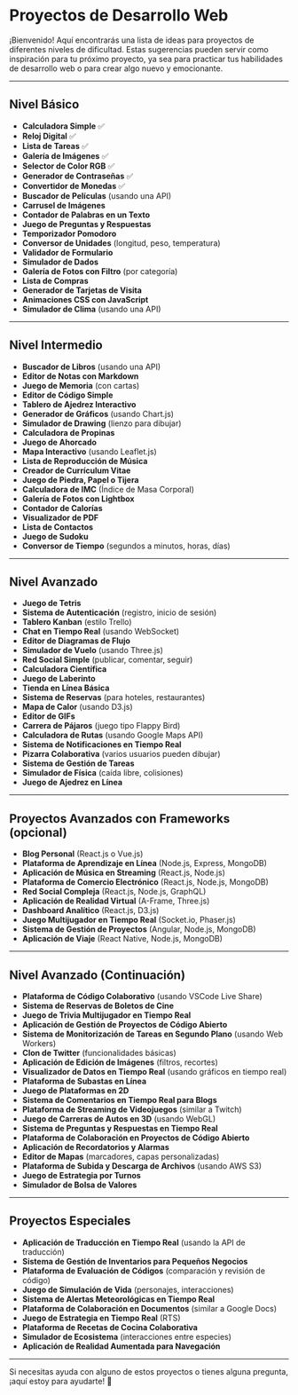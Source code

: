 # **Proyectos de Desarrollo Web**

¡Bienvenido! Aquí encontrarás una lista de ideas para proyectos de diferentes niveles de dificultad. Estas sugerencias pueden servir como inspiración para tu próximo proyecto, ya sea para practicar tus habilidades de desarrollo web o para crear algo nuevo y emocionante.

---

## **Nivel Básico**

- **Calculadora Simple** ✅ 
- **Reloj Digital** ✅
- **Lista de Tareas** ✅
- **Galería de Imágenes** ✅
- **Selector de Color RGB** ✅
- **Generador de Contraseñas** ✅
- **Convertidor de Monedas** ✅
- **Buscador de Películas** (usando una API)
- **Carrusel de Imágenes**
- **Contador de Palabras en un Texto**
- **Juego de Preguntas y Respuestas**
- **Temporizador Pomodoro**
- **Conversor de Unidades** (longitud, peso, temperatura)
- **Validador de Formulario**
- **Simulador de Dados**
- **Galería de Fotos con Filtro** (por categoría)
- **Lista de Compras**
- **Generador de Tarjetas de Visita**
- **Animaciones CSS con JavaScript**
- **Simulador de Clima** (usando una API)

---

## **Nivel Intermedio**

- **Buscador de Libros** (usando una API)
- **Editor de Notas con Markdown**
- **Juego de Memoria** (con cartas)
- **Editor de Código Simple**
- **Tablero de Ajedrez Interactivo**
- **Generador de Gráficos** (usando Chart.js)
- **Simulador de Drawing** (lienzo para dibujar)
- **Calculadora de Propinas**
- **Juego de Ahorcado**
- **Mapa Interactivo** (usando Leaflet.js)
- **Lista de Reproducción de Música**
- **Creador de Currículum Vitae**
- **Juego de Piedra, Papel o Tijera**
- **Calculadora de IMC** (Índice de Masa Corporal)
- **Galería de Fotos con Lightbox**
- **Contador de Calorías**
- **Visualizador de PDF**
- **Lista de Contactos**
- **Juego de Sudoku**
- **Conversor de Tiempo** (segundos a minutos, horas, días)

---

## **Nivel Avanzado**

- **Juego de Tetris**
- **Sistema de Autenticación** (registro, inicio de sesión)
- **Tablero Kanban** (estilo Trello)
- **Chat en Tiempo Real** (usando WebSocket)
- **Editor de Diagramas de Flujo**
- **Simulador de Vuelo** (usando Three.js)
- **Red Social Simple** (publicar, comentar, seguir)
- **Calculadora Científica**
- **Juego de Laberinto**
- **Tienda en Línea Básica**
- **Sistema de Reservas** (para hoteles, restaurantes)
- **Mapa de Calor** (usando D3.js)
- **Editor de GIFs**
- **Carrera de Pájaros** (juego tipo Flappy Bird)
- **Calculadora de Rutas** (usando Google Maps API)
- **Sistema de Notificaciones en Tiempo Real**
- **Pizarra Colaborativa** (varios usuarios pueden dibujar)
- **Sistema de Gestión de Tareas**
- **Simulador de Física** (caída libre, colisiones)
- **Juego de Ajedrez en Línea**

---

## **Proyectos Avanzados con Frameworks (opcional)**

- **Blog Personal** (React.js o Vue.js)
- **Plataforma de Aprendizaje en Línea** (Node.js, Express, MongoDB)
- **Aplicación de Música en Streaming** (React.js, Node.js)
- **Plataforma de Comercio Electrónico** (React.js, Node.js, MongoDB)
- **Red Social Compleja** (React.js, Node.js, GraphQL)
- **Aplicación de Realidad Virtual** (A-Frame, Three.js)
- **Dashboard Analítico** (React.js, D3.js)
- **Juego Multijugador en Tiempo Real** (Socket.io, Phaser.js)
- **Sistema de Gestión de Proyectos** (Angular, Node.js, MongoDB)
- **Aplicación de Viaje** (React Native, Node.js, MongoDB)

---

## **Nivel Avanzado (Continuación)**

- **Plataforma de Código Colaborativo** (usando VSCode Live Share)
- **Sistema de Reservas de Boletos de Cine**
- **Juego de Trivia Multijugador en Tiempo Real**
- **Aplicación de Gestión de Proyectos de Código Abierto**
- **Sistema de Monitorización de Tareas en Segundo Plano** (usando Web Workers)
- **Clon de Twitter** (funcionalidades básicas)
- **Aplicación de Edición de Imágenes** (filtros, recortes)
- **Visualizador de Datos en Tiempo Real** (usando gráficos en tiempo real)
- **Plataforma de Subastas en Línea**
- **Juego de Plataformas en 2D**
- **Sistema de Comentarios en Tiempo Real para Blogs**
- **Plataforma de Streaming de Videojuegos** (similar a Twitch)
- **Juego de Carreras de Autos en 3D** (usando WebGL)
- **Sistema de Preguntas y Respuestas en Tiempo Real**
- **Plataforma de Colaboración en Proyectos de Código Abierto**
- **Aplicación de Recordatorios y Alarmas**
- **Editor de Mapas** (marcadores, capas personalizadas)
- **Plataforma de Subida y Descarga de Archivos** (usando AWS S3)
- **Juego de Estrategia por Turnos**
- **Simulador de Bolsa de Valores**

---

## **Proyectos Especiales**

- **Aplicación de Traducción en Tiempo Real** (usando la API de traducción)
- **Sistema de Gestión de Inventarios para Pequeños Negocios**
- **Plataforma de Evaluación de Códigos** (comparación y revisión de código)
- **Juego de Simulación de Vida** (personajes, interacciones)
- **Sistema de Alertas Meteorológicas en Tiempo Real**
- **Plataforma de Colaboración en Documentos** (similar a Google Docs)
- **Juego de Estrategia en Tiempo Real** (RTS)
- **Plataforma de Recetas de Cocina Colaborativa**
- **Simulador de Ecosistema** (interacciones entre especies)
- **Aplicación de Realidad Aumentada para Navegación**

---

Si necesitas ayuda con alguno de estos proyectos o tienes alguna pregunta, ¡aquí estoy para ayudarte! 🚀
